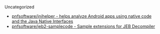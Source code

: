 Uncategorized

* [pnfsoftware/jnihelper - helps analyze Android apps using native code and the Java Native Interfaces](https://github.com/pnfsoftware/jnihelper)
* [pnfsoftware/jeb2-samplecode - Sample extensions for JEB Decompiler](https://github.com/pnfsoftware/jeb2-samplecode)
